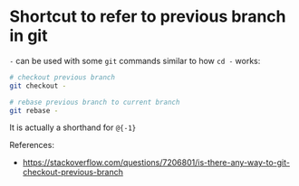 # Shortcut to refer to previous branch in git

`-` can be used with some `git` commands similar to how `cd -` works:

```sh
# checkout previous branch
git checkout -

# rebase previous branch to current branch
git rebase -
```

It is actually a shorthand for `@{-1}`

References:
- https://stackoverflow.com/questions/7206801/is-there-any-way-to-git-checkout-previous-branch
